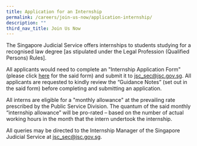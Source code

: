 ```yaml
---
title: Application for an Internship
permalink: /careers/join-us-now/application-internship/
description: ""
third_nav_title: Join Us Now
---
```

The Singapore Judicial Service offers internships to students studying for a recognised law degree [as stipulated under the Legal Profession (Qualified Persons) Rules].

All applicants would need to complete an "Internship Application Form" (please click [here](https://go.gov.sg/judicialserviceinternshipapplicationform) for the said form) and submit it to [jsc_sec@jsc.gov.sg](mailto:jsc_sec@jsc.gov.sg).  All applicants are requested to kindly review the “Guidance Notes” (set out in the said form) before completing and submitting an application. 

All interns are eligible for a "monthly allowance" at the prevailing rate prescribed by the Public Service Division. The quantum of the said monthly “internship allowance” will be pro-rated – based on the number of actual working hours in the month that the intern undertook the internship. 

All queries may be directed to the Internship Manager of the Singapore Judicial Service at [jsc_sec@jsc.gov.sg](mailto:jsc_sec@jsc.gov.sg).